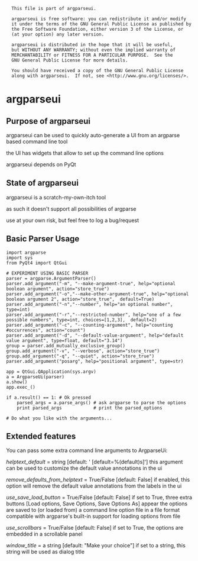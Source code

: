                                                                         
      This file is part of argparseui.
  
      argparseui is free software: you can redistribute it and/or modify
      it under the terms of the GNU General Public License as published by
      the Free Software Foundation, either version 3 of the License, or
      (at your option) any later version.
  
      argparseui is distributed in the hope that it will be useful,
      but WITHOUT ANY WARRANTY; without even the implied warranty of
      MERCHANTABILITY or FITNESS FOR A PARTICULAR PURPOSE.  See the
      GNU General Public License for more details.
  
      You should have received a copy of the GNU General Public License
      along with argparseui.  If not, see <http://www.gnu.org/licenses/>.
                                                                        

argparseui
==========

Purpose of argparseui
---------------------

argparseui can be used to quickly auto-generate a UI
from an argparse based command line tool

the UI has widgets that allow to set up the command line options

argparseui depends on PyQt

State of argparseui
-------------------

argparseui is a scratch-my-own-itch tool

as such it doesn't support all possibilities of argparse

use at your own risk, but feel free to log a bug/request

Basic Parser Usage
------------------

    import argparse
    import sys
    from PyQt4 import QtGui
    
    # EXPERIMENT USING BASIC PARSER     
    parser = argparse.ArgumentParser()
    parser.add_argument("-m", "--make-argument-true", help="optional boolean argument", action="store_true")
    parser.add_argument("-o","--make-other-argument-true", help="optional boolean argument 2", action="store_true",  default=True)
    parser.add_argument("-n","--number", help="an optional number", type=int)
    parser.add_argument("-r","--restricted-number", help="one of a few possible numbers", type=int, choices=[1,2,3],  default=2)
    parser.add_argument("-c", "--counting-argument", help="counting #occurrences", action="count")
    parser.add_argument("-d", "--default-value-argument", help="default value argument", type=float, default="3.14")
    group = parser.add_mutually_exclusive_group()
    group.add_argument("-v", "--verbose", action="store_true")
    group.add_argument("-q", "--quiet", action="store_true")
    parser.add_argument("posarg", help="positional argument", type=str)

    app = QtGui.QApplication(sys.argv)
    a = ArgparseUi(parser)
    a.show()
    app.exec_()

    if a.result() == 1: # Ok pressed
        parsed_args = a.parse_args() # ask argparse to parse the options
        print parsed_args            # print the parsed_options

    # Do what you like with the arguments...

Extended features
-----------------

You can pass some extra command line arguments to ArgparseUi:

  *helptext_default* = string [default: ' [default=%(default)s]']
  this argument can be used to customize the default value annotations in the ui

  *remove_defaults_from_helptext* = True/False [default: False]
  if enabled, this option will remove the default value annotations from 
  the labels in the ui

  *use_save_load_button* = True/False [default: False]
  if set to True, three extra buttons [Load options, Save Options, Save Options As] appear
  the options are saved to (or loaded from) a command line option file in a file format compatible with 
  argparse's built-in support for loading options from file

  *use_scrollbars* = True/False [default: False]
  if set to True, the options are embedded in a scrollable panel

  *window_title* = a string [default: "Make your choice"]
  if set to a string, this string will be used as dialog title

